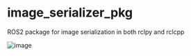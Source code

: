 # image_serializer_pkg
ROS2 package for image serialization in both rclpy and rclcpp

![image](https://github.com/alexMarFar/image_serializer_pkg/assets/82050691/6888882f-ad74-4f94-b4e9-99f615c05907)
